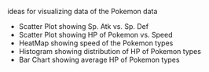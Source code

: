 ideas for visualizing data of the Pokemon data
* Scatter Plot showing Sp. Atk vs. Sp. Def
* Scatter Plot showing HP of Pokemon vs. Speed
* HeatMap showing speed of the Pokemon types
* Histogram showing distribution of HP of Pokemon types
* Bar Chart showing average HP of Pokemon types
